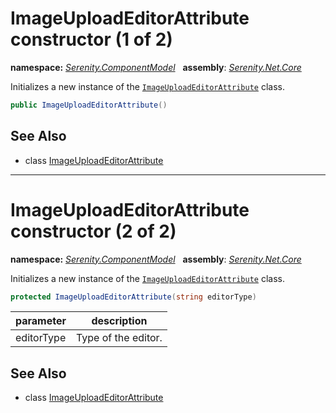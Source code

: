 # ImageUploadEditorAttribute constructor (1 of 2)
**namespace:** *[Serenity.ComponentModel](../../README.md#serenity.componentmodel-namespace)*   **assembly**: *[Serenity.Net.Core](../../README.md)*

Initializes a new instance of the [`ImageUploadEditorAttribute`](../ImageUploadEditorAttribute.md) class.

```csharp
public ImageUploadEditorAttribute()
```

## See Also

* class [ImageUploadEditorAttribute](../ImageUploadEditorAttribute.md)

---

# ImageUploadEditorAttribute constructor (2 of 2)
**namespace:** *[Serenity.ComponentModel](../../README.md#serenity.componentmodel-namespace)*   **assembly**: *[Serenity.Net.Core](../../README.md)*

Initializes a new instance of the [`ImageUploadEditorAttribute`](../ImageUploadEditorAttribute.md) class.

```csharp
protected ImageUploadEditorAttribute(string editorType)
```

| parameter | description |
| --- | --- |
| editorType | Type of the editor. |

## See Also

* class [ImageUploadEditorAttribute](../ImageUploadEditorAttribute.md)